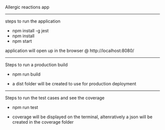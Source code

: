 Allergic reactions app

-----------------------------------

steps to run the application

* npm install -g jest
* npm install 
* npm start

application will open up in the browser @ http://localhost:8080/

-----------------------------------

Steps to run a production build

* npm run build
- a dist folder will be created to use for production deployment

-----------------------------------

Steps to run the test cases and see the coverage

* npm run test

- coverage will be displayed on the terminal, altenratively a json will be created in the coverage folder 


